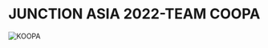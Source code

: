 # JUNCTION ASIA 2022-TEAM COOPA
![KOOPA](https://github.com/KOOPA-JUNCTION/.github/blob/main/images/cover.jpg)
<div align=center>

</div>
